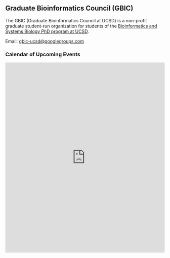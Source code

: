 ## Graduate Bioinformatics Council (GBIC)

The GBIC (Graduate Bioinformatics Council at UCSD) is a non-profit graduate student-run organization for students of the [Bioinformatics and Systems Biology PhD program at UCSD](https://bioinformatics.ucsd.edu/).

Email: gbic-ucsd@googlegroups.com

<div class="span9">
	<h3>Calendar of Upcoming Events</h3>
	<iframe src="https://www.google.com/calendar/embed?height=600&amp;wkst=1&amp;bgcolor=%23ffffff&amp;src=60kvvarubrv958lj3snku908rg%40group.calendar.google.com&amp;color=%231B887A&amp;ctz=America%2FNew_York" style=" border-width:0 " width="100%" height="600" frameborder="0" scrolling="no"></iframe>
</div><!--/span-->
